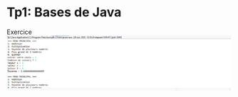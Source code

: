 # Tp1: Bases de Java
Exercice
![Image Alt](https://github.com/fe045001-netizen/projet/blob/b73ffb7709999822db6a35351ad16295cd510fee/Exercice.png)
